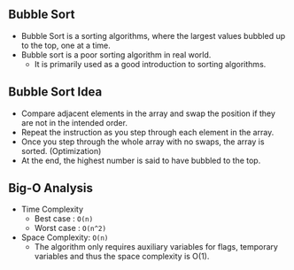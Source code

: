 ## Bubble Sort

- Bubble Sort is a sorting algorithms, where the largest values bubbled up to the top, one at a time.
- Bubble sort is a poor sorting algorithm in real world.
  - It is primarily used as a good introduction to sorting algorithms.

## Bubble Sort Idea

- Compare adjacent elements in the array and swap the position if they are not in the intended order.
- Repeat the instruction as you step through each element in the array.
- Once you step through the whole array with no swaps, the array is sorted. (Optimization)
- At the end, the highest number is said to have bubbled to the top.

## Big-O Analysis

- Time Complexity
  - Best case : `O(n)`
  - Worst case : `O(n^2)`
- Space Complexity: `O(n)`
  - The algorithm only requires auxiliary variables for flags, temporary variables and thus the space complexity is O(1).
